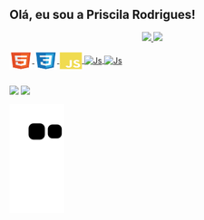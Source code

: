## Olá, eu sou a Priscila Rodrigues!
<div align="center">
  <a href="https://github.com/priscilarodriguess">
  <img height="180em" src="https://github-readme-stats.vercel.app/api?username=priscilarodriguess&show_icons=true&theme=dracula&include_all_commits=true&count_private=true"/>
  <img height="180em" src="https://github-readme-stats.vercel.app/api/top-langs/?username=priscilarodriguess&layout=compact&langs_count=7&theme=dracula"/>
</div>
<div style="display: inline"><br>

  <img align="center" alt="icon-HTML" height="30" width="40" src="https://raw.githubusercontent.com/devicons/devicon/master/icons/html5/html5-original.svg">
  <img align="center" alt="icon-CSS" height="30" width="40" src="https://raw.githubusercontent.com/devicons/devicon/master/icons/css3/css3-original.svg">
  <img align="center" alt="icon-Js" height="30" width="40" src="https://raw.githubusercontent.com/devicons/devicon/master/icons/javascript/javascript-plain.svg">
  <img align="center" alt="Js" height="30" width="40" src="https://raw.githubusercontent.com/jmnote/z-icons/master/svg/git.svg">
  <img align="center" alt="Js" height="30" width="40" src="https://raw.githubusercontent.com/jmnote/z-icons/master/svg/bootstrap.svg">

 
</div>
  
  ##
 
<div> 
  <a href = "mailto:priscilarodriguespr00@gmail.com"><img src="https://img.shields.io/badge/-Gmail-%23333?style=for-the-badge&logo=gmail&logoColor=white" target="_blank"></a>
  <a href="https://www.linkedin.com/in/priscila-rodrigues-abb967221/" target="_blank"><img src="https://img.shields.io/badge/-LinkedIn-%230077B5?style=for-the-badge&logo=linkedin&logoColor=white" target="_blank"></a> 
 
  ![Snake animation](https://github.com/priscilarodriguess/priscilarodriguess/blob/output/github-contribution-grid-snake.svg)
 
</div>
